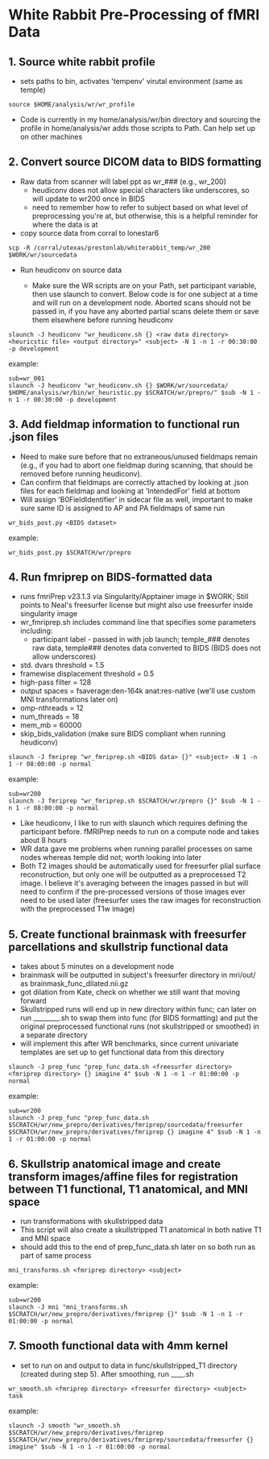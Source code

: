 # White Rabbit Pre-Processing of fMRI Data
## 1. Source white rabbit profile
* sets paths to bin, activates 'tempenv' virutal environment (same as temple)
```
source $HOME/analysis/wr/wr_profile
```
* Code is currently in my home/analysis/wr/bin directory and sourcing the profile in home/analysis/wr adds those scripts to Path. Can help set up on other machines
## 2. Convert source DICOM data to BIDS formatting
* Raw data from scanner will label ppt as wr_### (e.g., wr_200)
  * heudiconv does not allow special characters like underscores, so will update to wr200 once in BIDS
  * need to remember how to refer to subject based on what level of preprocessing you're at, but otherwise, this is a helpful reminder for where the data is at 
* copy source data from corral to lonestar6
```
scp -R /corral/utexas/prestonlab/whiterabbit_temp/wr_200 $WORK/wr/sourcedata
```
* Run heudiconv on source data

  * Make sure the WR scripts are on your Path, set participant variable, then use slaunch to convert. Below code is for one subject at a time and will run on a development node.
Aborted scans should not be passed in, if you have any aborted partial scans delete them or save them elsewhere before running heudiconv
```
slaunch -J heudiconv "wr_heudiconv.sh {} <raw data directory> <heuricstic file> <output directory>" <subject> -N 1 -n 1 -r 00:30:00 -p development
```
example:
```
sub=wr_001
slaunch -J heudiconv "wr_heudiconv.sh {} $WORK/wr/sourcedata/ $HOME/analysis/wr/bin/wr_heuristic.py $SCRATCH/wr/prepro/" $sub -N 1 -n 1 -r 00:30:00 -p development
```
## 3. Add fieldmap information to functional run .json files
* Need to make sure before that no extraneous/unused fieldmaps remain (e.g., if you had to abort one fieldmap during scanning, that should be removed before running heudiconv).
* Can confirm that fieldmaps are correctly attached by looking at .json files for each fieldmap and looking at 'IntendedFor' field at bottom
* Will assign 'B0FieldIdentifier' in sidecar file as well, important to make sure same ID is assigned to AP and PA fieldmaps of same run
```
wr_bids_post.py <BIDS dataset>
```
example:
```
wr_bids_post.py $SCRATCH/wr/prepro
```

## 4. Run fmriprep on BIDS-formatted data
* runs fmriPrep v23.1.3 via Singularity/Apptainer image in $WORK; Still points to Neal's freesurfer license but might also use freesurfer inside singularity image
* wr_fmriprep.sh includes command line that specifies some parameters including:
  * participant label - passed in with job launch; temple_### denotes raw data, temple### denotes data converted to BIDS (BIDS does not allow underscores)
 * std. dvars threshold = 1.5
 * framewise displacement threshold = 0.5
 * high-pass filter = 128
 * output spaces = fsaverage:den-164k anat:res-native (we'll use custom MNI transformations later on)
 * omp-nthreads = 12
 * num_threads = 18
 * mem_mb = 60000
 * skip_bids_validation (make sure BIDS compliant when running heudiconv)
```
slaunch -J fmriprep "wr_fmriprep.sh <BIDS data> {}" <subject> -N 1 -n 1 -r 08:00:00 -p normal
```
example:
```
sub=wr200
slaunch -J fmriprep "wr_fmriprep.sh $SCRATCH/wr/prepro {}" $sub -N 1 -n 1 -r 08:00:00 -p normal
```
* Like heudiconv, I like to run with slaunch which requires defining the participant before. fMRIPrep needs to run on a compute node and takes about 8 hours
 * WR data gave me problems when running parallel processes on same nodes whereas temple did not; worth looking into later  
* Both T2 images should be automatically used for freesurfer plial surface reconstruction, but only one will be outputted as a preprocessed T2 image. I believe it's averaging between the images passed in but will need to confirm if the pre-processed versions of those images ever need to be used later (freesurfer uses the raw images for reconstruction with the preprocessed T1w image)

## 5. Create functional brainmask with freesurfer parcellations and skullstrip functional data
* takes about 5 minutes on a development node
* brainmask will be outputted in subject's freesurfer directory in mri/out/ as brainmask_func_dilated.nii.gz
 * got dilation from Kate, check on whether we still want that moving forward
* Skullstripped runs will end up in new directory within func; can later on run ________.sh to swap them into func (for BIDS formatting) and put the original preprocessed functional runs (not skullstripped or smoothed) in a separate directory
 * will implement this after WR benchmarks, since current univariate templates are set up to get functional data from this directory 
```
slaunch -J prep_func "prep_func_data.sh <freesurfer directory> <fmriprep directory> {} imagine 4" $sub -N 1 -n 1 -r 01:00:00 -p normal
```
example:
```
sub=wr200
slaunch -J prep_func "prep_func_data.sh $SCRATCH/wr/new_prepro/derivatives/fmriprep/sourcedata/freesurfer $SCRATCH/wr/new_prepro/derivatives/fmriprep {} imagine 4" $sub -N 1 -n 1 -r 01:00:00 -p normal
```
## 6. Skullstrip anatomical image and create transform images/affine files for registration between T1 functional, T1 anatomical, and MNI space
* run transformations with skullstripped data
* This script will also create a skullstripped T1 anatomical in both native T1 and MNI space
* should add this to the end of prep_func_data.sh later on so both run as part of same process
```
mni_transforms.sh <fmriprep directory> <subject>
```
example:
```
sub=wr200
slaunch -J mni "mni_transforms.sh $SCRATCH/wr/new_prepro/derivatives/fmriprep {}" $sub -N 1 -n 1 -r 01:00:00 -p normal
```
## 7. Smooth functional data with 4mm kernel
* set to run on and output to data in func/skullstripped_T1 directory (created during step 5). After smoothing, run ____.sh
```
wr_smooth.sh <fmriprep directory> <freesurfer directory> <subject> task
```
example:
```
slaunch -J smooth "wr_smooth.sh $SCRATCH/wr/new_prepro/derivatives/fmriprep $SCRATCH/wr/new_prepro/derivatives/fmriprep/sourcedata/freesurfer {} imagine" $sub -N 1 -n 1 -r 01:00:00 -p normal
```









